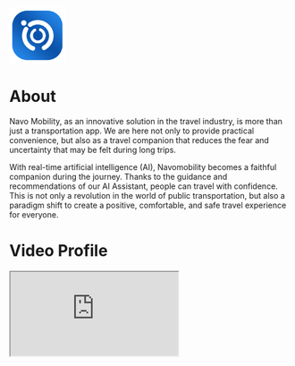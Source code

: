 <img src="https://github.com/CH2-PS416/.github/blob/6f0329c6f90c1eb29284b84e9e500005a406dc99/profile/logo-navo.png" alt="logo_bg_gradient" width="100px" />

# About
Navo Mobility, as an innovative solution in the travel industry, is more than just a transportation app. We are here not only to provide practical convenience, but also as a travel companion that reduces the fear and uncertainty that may be felt during long trips.

With real-time artificial intelligence (AI), Navomobility becomes a faithful companion during the journey. Thanks to the guidance and recommendations of our AI Assistant, people can travel with confidence. This is not only a revolution in the world of public transportation, but also a paradigm shift to create a positive, comfortable, and safe travel experience for everyone.


# Video Profile
<iframe src="https://youtu.be/p-WVWu6VCQI"/>


# Features
- Integrated Trip Planning: Easily plan your entire trip, including transportation, accommodation and activities, all in one app.

- AI Travel Assistant: Your smart travel companion provides real-time guidance, personalized recommendations and decision support throughout your trip.

- Multi-Modal Transportation: Choose from a variety of transportation options, such as plane, train, bus, car, or motorcycle, tailored to your preferences and needs.

- Personalized Offers: Enjoy personalized service offers and promotional rates based on your preferences, to ensure the best deal for your chosen transport.

- Trip Notifications: Get timely notifications, including flight and accommodation reminders, to keep you informed and organized during your trip.

- Secure One Payment System Integration: Enjoy a secure payment system that supports multiple methods, including credit cards, digital wallets, and other payment options.


# The Team
| Member | Student ID | Path | Role | Contacts |
|--------|------------|------|------|----------|
| Jidan Fatahillah | A001BSY2994 | Mobile Development | Android Mobile Developer | [Linkedin](https://id.linkedin.com/in/fatahillah18)
| Karina Aulia Primanti Putri | A131BSX2658 | Mobile Development | Android Mobile Developer | [Linkedin](https://www.linkedin.com/in/karinauliap/)
| Adam Elvandi Yusup | C238BSY3851 | Cloud Computing | DevOps Engineer | [Linkedin](https://www.linkedin.com/in/adam-elvandi-yusup/)
| Mahesa Janar | C238BSY3861 | Cloud Computing | DevOps Engineer | [Linkedin](https://www.linkedin.com/in/mahesajanar20/)
| Aisyah Azka Nurfadhila | M004BSX1836 | Machine Learning | Machine Learning Engineer | [Linkedin](www.linkedin.com/in/aisyahazkanurfadhila)
| Syafi` Bariq Syihabuddin Hidayatullah | M004BSY0659 | Machine Learning | Machine Learning Engineer | [Linkedin](https://www.linkedin.com/in/syafi-bariq-syihabuddin-hidayatullah/)
| Aqilla Shahbani Mahazoya | M197BSX0626 | Machine Learning | Machine Learning Engineer | [Linkedin](https://www.linkedin.com/in/aqilla-shahbani-mahazoya/)


# Repositories
|Learning Paths|Link|
|--------------|----|
|Mobile Development||
|Machine Learning||
|Cloud Computing||
